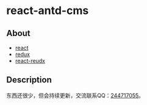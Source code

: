 # react-antd-cms 

## About

- [react](#react)
- [redux](#redux)
- [react-reudx](#react-redux)


## Description
  东西还很少，但会持续更新，交流联系QQ：[244717055](#react)。